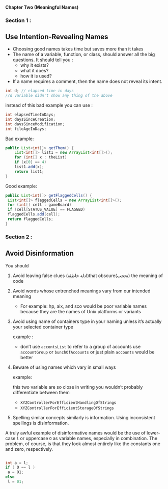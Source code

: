 
#### Chapter Two (Meaningful Names)
### Section 1 :

## Use Intention-Revealing Names

- Choosing good names takes time but saves more than it takes
- The name of a variable, function, or class, should answer all the big questions.
  It should tell you :
  - why it exists?
  - what it does?
  - how it is used?
- If a name requires a comment, then the name does not reveal its intent.

```java
int d; // elapsed time in days
//d variable didn't show any thing of the above
```

instead of this bad example you can use :

```java
int elapsedTimeInDays;
int daysSinceCreation;
int daysSinceModification;
int fileAgeInDays;
```

Bad example:

```java
public List<int[]> getThem() {
	List<int[]> list1 = new ArrayList<int[]>();
	for (int[] x : theList)
	if (x[0] == 4)
	list1.add(x);
	return list1;
}
```

Good example:

```java
public List<int[]> getFlaggedCells() {
 List<int[]> flaggedCells = new ArrayList<int[]>();
 for (int[] cell : gameBoard)
 if (cell[STATUS_VALUE] == FLAGGED)
 flaggedCells.add(cell);
 return flaggedCells;
}
```

### Section 2 :

## Avoid Disinformation

You should

1. Avoid leaving false clues (ادلة خاطئة)that obscure(تحجب) the meaning of code
2. Avoid words whose entrenched meanings vary from our intended meaning
   - For example:
     hp, aix, and sco would be poor variable names because they are the names of Unix platforms or variants
3. Avoid using name of containers type in your naming unless it’s actually your selected container type

   example :

   - don’t use `accontsList` to refer to a group of accounts use `accountGroup` or `bunchOfAccounts` or just plain `accounts` would be better

4. Beware of using names which vary in small ways

   example:

   this two variable are so close in writing you wouldn’t probably differentiate between them

   - `XYZControllerForEfficientHandlingOfStrings`
   - `XYZControllerForEfficientStorageOfStrings`

5. Spelling similar concepts similarly is information. Using inconsistent spellings is disinformation.

A truly awful example of disinformative names would be the use of lower-case `l` or
uppercase `O` as variable names, especially in combination. The problem, of course, is that
they look almost entirely like the constants one and zero, respectively.

```java

int a = l;
if ( O == l )
 a = O1;
else
 l = 01;
```
